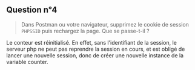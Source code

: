 Question n°4
  -------------------------------------------
  > Dans Postman ou votre navigateur, supprimez le cookie de session `PHPSSID` puis rechargez la page. Que se passe-t-il ?
  
  Le conteur est réinitialisé. En effet, sans l'identifiant de la session, le serveur php ne peut pas reprendre la session en cours, et est obligé de lancer une nouvelle session, donc de créer une nouvelle instance de la variable counter.
  
 